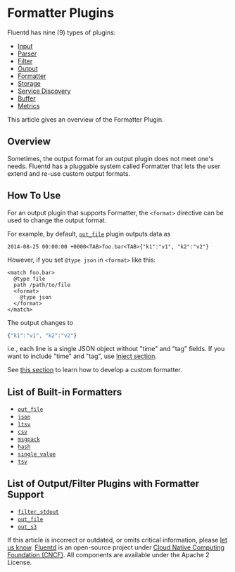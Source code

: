 # Formatter Plugins

Fluentd has nine \(9\) types of plugins:

* [Input](../input/)
* [Parser](../parser/)
* [Filter](../filter/)
* [Output](../output/)
* [Formatter](./)
* [Storage](../storage/)
* [Service Discovery](../service_discovery/)
* [Buffer](../buffer/)
* [Metrics](../metrics/)

This article gives an overview of the Formatter Plugin.

## Overview

Sometimes, the output format for an output plugin does not meet one's needs. Fluentd has a pluggable system called Formatter that lets the user extend and re-use custom output formats.

## How To Use

For an output plugin that supports Formatter, the `<format>` directive can be used to change the output format.

For example, by default, [`out_file`](../output/file.md) plugin outputs data as

```text
2014-08-25 00:00:00 +0000<TAB>foo.bar<TAB>{"k1":"v1", "k2":"v2"}
```

However, if you set `@type json` in `<format>` like this:

```text
<match foo.bar>
  @type file
  path /path/to/file
  <format>
    @type json
  </format>
</match>
```

The output changes to

```javascript
{"k1":"v1", "k2":"v2"}
```

i.e., each line is a single JSON object without "time" and "tag" fields. If you want to include "time" and "tag", use [Inject section](../configuration/inject-section.md).

See [this section](../plugin-development/#text-formatter-plugins) to learn how to develop a custom formatter.

## List of Built-in Formatters

* [`out_file`](out_file.md)
* [`json`](json.md)
* [`ltsv`](ltsv.md)
* [`csv`](csv.md)
* [`msgpack`](msgpack.md)
* [`hash`](hash.md)
* [`single_value`](single_value.md)
* [`tsv`](tsv.md)

## List of Output/Filter Plugins with Formatter Support

* [`filter_stdout`](../filter/stdout.md)
* [`out_file`](../output/file.md)
* [`out_s3`](../output/s3.md)

If this article is incorrect or outdated, or omits critical information, please [let us know](https://github.com/fluent/fluentd-docs-gitbook/issues?state=open). [Fluentd](http://www.fluentd.org/) is an open-source project under [Cloud Native Computing Foundation \(CNCF\)](https://cncf.io/). All components are available under the Apache 2 License.

